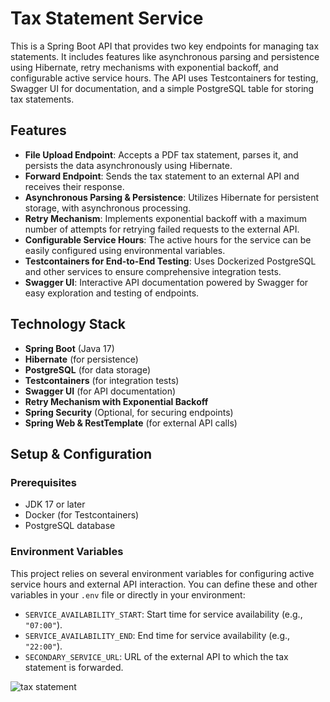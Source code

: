 # Tax Statement Service

This is a Spring Boot API that provides two key endpoints for managing tax statements. It includes features like asynchronous parsing and persistence using Hibernate, retry mechanisms with exponential backoff, and configurable active service hours. The API uses Testcontainers for testing, Swagger UI for documentation, and a simple PostgreSQL table for storing tax statements.

## Features

- **File Upload Endpoint**: Accepts a PDF tax statement, parses it, and persists the data asynchronously using Hibernate.
- **Forward Endpoint**: Sends the tax statement to an external API and receives their response.
- **Asynchronous Parsing & Persistence**: Utilizes Hibernate for persistent storage, with asynchronous processing.
- **Retry Mechanism**: Implements exponential backoff with a maximum number of attempts for retrying failed requests to the external API.
- **Configurable Service Hours**: The active hours for the service can be easily configured using environmental variables.
- **Testcontainers for End-to-End Testing**: Uses Dockerized PostgreSQL and other services to ensure comprehensive integration tests.
- **Swagger UI**: Interactive API documentation powered by Swagger for easy exploration and testing of endpoints.

## Technology Stack

- **Spring Boot** (Java 17)
- **Hibernate** (for persistence)
- **PostgreSQL** (for data storage)
- **Testcontainers** (for integration tests)
- **Swagger UI** (for API documentation)
- **Retry Mechanism with Exponential Backoff**
- **Spring Security** (Optional, for securing endpoints)
- **Spring Web & RestTemplate** (for external API calls)

## Setup & Configuration

### Prerequisites

- JDK 17 or later
- Docker (for Testcontainers)
- PostgreSQL database

### Environment Variables

This project relies on several environment variables for configuring active service hours and external API interaction. You can define these and other variables in your `.env` file or directly in your environment:

- `SERVICE_AVAILABILITY_START`: Start time for service availability (e.g., `"07:00"`).
- `SERVICE_AVAILABILITY_END`: End time for service availability (e.g., `"22:00"`).
- `SECONDARY_SERVICE_URL`: URL of the external API to which the tax statement is forwarded.




 ![tax statement](https://github.com/user-attachments/assets/be7d5e32-1e68-4828-a6fe-b47ec2cc7460)
